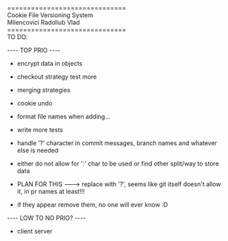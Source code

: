 ==============================</br>
Cookie File Versioning System</br>
  Milencovici Radoliub Vlad</br>
==============================</br>
TO DO:

---- TOP PRIO ----
 
- encrypt data in objects

- checkout strategy test more

- merging strategies

- cookie undo

- format file names when adding...

- write more tests

- handle '?' character in commit messages, branch names and whatever else is needed

- either do not allow for ':' char to be used or find other split/way to store data

- PLAN FOR THIS ---> replace with '?', seems like git itself doesn't allow it, in pr names at least!!!

- if they appear remove them, no one will ever know :D


---- LOW TO NO PRIO? ----
- client server
